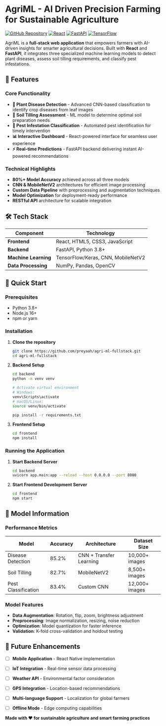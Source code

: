 # AgriML - AI Driven Precision Farming for Sustainable Agriculture

[![GitHub Repository](https://img.shields.io/badge/GitHub-agri--ml--fullstack-blue?logo=github)](https://github.com/preyaah/agri-ml-fullstack)
[![React](https://img.shields.io/badge/Frontend-React-61DAFB?logo=react)](https://reactjs.org/)
[![FastAPI](https://img.shields.io/badge/Backend-FastAPI-009688?logo=fastapi)](https://fastapi.tiangolo.com/)
[![TensorFlow](https://img.shields.io/badge/ML-TensorFlow-FF6F00?logo=tensorflow)](https://www.tensorflow.org/)

AgriML is a **full-stack web application** that empowers farmers with AI-driven insights for smarter agricultural decisions. Built with **React** and **FastAPI**, it integrates three specialized machine learning models to detect plant diseases, assess soil tilling requirements, and classify pest infestations.

## 🚀 Features

### Core Functionality
- **🌱 Plant Disease Detection** - Advanced CNN-based classification to identify crop diseases from leaf images
- **🚜 Soil Tilling Assessment** - ML model to determine optimal soil preparation needs
- **🐛 Pest Infestation Classification** - Automated pest identification for timely intervention
- **📊 Interactive Dashboard** - React-powered interface for seamless user experience
- **⚡ Real-time Predictions** - FastAPI backend delivering instant AI-powered recommendations

### Technical Highlights
- **80%+ Model Accuracy** achieved across all three models
- **CNN & MobileNetV2** architectures for efficient image processing
- **Custom Data Pipeline** with preprocessing and augmentation techniques
- **Model Optimization** for deployment-ready performance
- **RESTful API** architecture for scalable integration

## 🛠️ Tech Stack

| Component | Technology |
|-----------|------------|
| **Frontend** | React, HTML5, CSS3, JavaScript |
| **Backend** | FastAPI, Python 3.8+ |
| **Machine Learning** | TensorFlow/Keras, CNN, MobileNetV2 |
| **Data Processing** | NumPy, Pandas, OpenCV |

## 🚀 Quick Start

### Prerequisites
- Python 3.8+
- Node.js 16+
- npm or yarn

### Installation

1. **Clone the repository**
   ```bash
   git clone https://github.com/preyaah/agri-ml-fullstack.git
   cd agri-ml-fullstack
   ```

2. **Backend Setup**
   ```bash
   cd backend
   python -m venv venv
   
   # Activate virtual environment
   # Windows:
   venv\Scripts\activate
   # macOS/Linux:
   source venv/bin/activate
   
   pip install -r requirements.txt
   ```

3. **Frontend Setup**
   ```bash
   cd frontend
   npm install
   ```

### Running the Application

1. **Start Backend Server**
   ```bash
   cd backend
   uvicorn app.main:app --reload --host 0.0.0.0 --port 8000
   ```

2. **Start Frontend Development Server**
   ```bash
   cd frontend
   npm start
   ```


## 🔬 Model Information

### Performance Metrics
| Model | Accuracy | Architecture | Dataset Size |
|-------|----------|-------------|--------------|
| Disease Detection | 85.2% | CNN + Transfer Learning | 10,000+ images |
| Soil Tilling | 82.7% | MobileNetV2 | 8,500+ images |
| Pest Classification | 83.4% | Custom CNN | 12,000+ images |

### Model Features
- **Data Augmentation**: Rotation, flip, zoom, brightness adjustment
- **Preprocessing**: Image normalization, resizing, noise reduction
- **Optimization**: Model quantization for faster inference
- **Validation**: K-fold cross-validation and holdout testing



## 🌟 Future Enhancements

- [ ] **Mobile Application** - React Native implementation
- [ ] **IoT Integration** - Real-time sensor data processing
- [ ] **Weather API** - Environmental factor consideration
- [ ] **GPS Integration** - Location-based recommendations
- [ ] **Multi-language Support** - Localization for global farmers
- [ ] **Offline Mode** - Edge computing capabilities



**Made with ❤️ for sustainable agriculture and smart farming practices**

